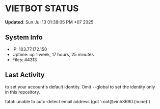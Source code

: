 # VIETBOT STATUS
**Updated**: Sun Jul 13 01:38:05 PM +07 2025

## System Info
- IP: 103.77.172.150
- Uptime: up 1 week, 17 hours, 25 minutes
- Files: 44313

## Last Activity

to set your account's default identity.
Omit --global to set the identity only in this repository.

fatal: unable to auto-detect email address (got 'root@vinh3690.(none)')
